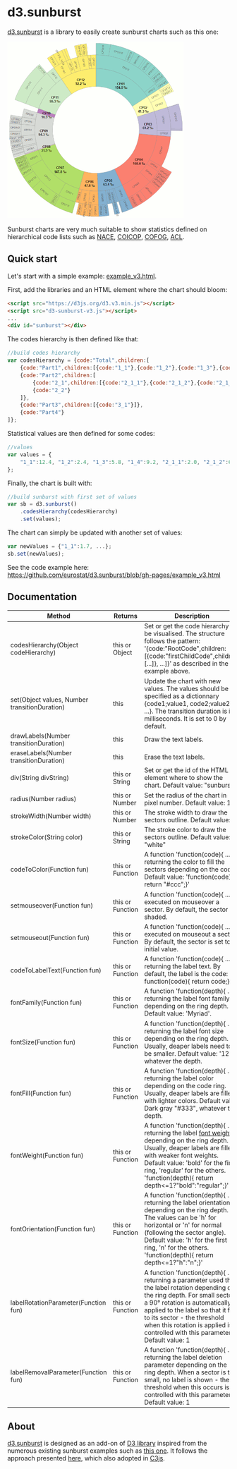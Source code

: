 # d3.sunburst

[d3.sunburst](http://eurostat.github.io/d3.sunburst/) is a library to easily create sunburst charts such as this one:

[<img src="img/coicop.png" alt="COICOP sunburst" width="400" height="400" />](http://eurostat.github.io/EurostatVisu/coicop_sunburst.html)

Sunburst charts are very much suitable to show statistics defined on hierarchical code lists such as [NACE](http://ec.europa.eu/eurostat/ramon/nomenclatures/index.cfm?TargetUrl=LST_NOM_DTL&StrNom=NACE_REV2), [COICOP](http://ec.europa.eu/eurostat/ramon/nomenclatures/index.cfm?TargetUrl=LST_NOM_DTL&StrNom=HICP_2000&IntPcKey=37591913&StrLayoutCode=HIERARCHIC), [COFOG](http://ec.europa.eu/eurostat/ramon/nomenclatures/index.cfm?TargetUrl=LST_NOM_DTL&StrNom=COFOG_99&StrLanguageCode=EN&IntPcKey=&StrLayoutCode=HIERARCHIC), [ACL](http://ec.europa.eu/eurostat/ramon/nomenclatures/index.cfm?TargetUrl=LST_NOM_DTL&StrNom=TIMEUSE_08&IntPcKey=&StrLayoutCode=HIERARCHIC).


## Quick start

Let's start with a simple example: [example_v3.html](http://eurostat.github.io/d3.sunburst/example_v3.html).

First, add the libraries and an HTML element where the chart should bloom:

```html
<script src="https://d3js.org/d3.v3.min.js"></script>
<script src="d3-sunburst-v3.js"></script>
...
<div id="sunburst"></div>
```

The codes hierarchy is then defined like that:

```javascript
//build codes hierarchy
var codesHierarchy = {code:"Total",children:[
    {code:"Part1",children:[{code:"1_1"},{code:"1_2"},{code:"1_3"},{code:"1_4"}]},
    {code:"Part2",children:[
        {code:"2_1",children:[{code:"2_1_1"},{code:"2_1_2"},{code:"2_1_3"},]},
        {code:"2_2"}
    ]},
    {code:"Part3",children:[{code:"3_1"}]},
    {code:"Part4"}
]};
```

Statistical values are then defined for some codes:

```javascript
//values
var values = {
    "1_1":12.4, "1_2":2.4, "1_3":5.8, "1_4":9.2, "2_1_1":2.0, "2_1_2":6.0, "2_1_3":10, "2_2":5.4, "3_1":15.8, "Part4":32.3
};
```

Finally, the chart is built with:

```javascript
//build sunburst with first set of values
var sb = d3.sunburst()
    .codesHierarchy(codesHierarchy)
    .set(values);
```

The chart can simply be updated with another set of values:

```javascript
var newValues = {"1_1":1.7, ...};
sb.set(newValues);
```

See the code example here: https://github.com/eurostat/d3.sunburst/blob/gh-pages/example_v3.html

## Documentation

| Method | Returns | Description |
| --- | --- | --- |
| codesHierarchy(Object codeHierarchy) | this or Object | Set or get the code hierarchy to be visualised. The structure follows the pattern: '{code:"RootCode",children:[{code:"firstChildCode",children:[...]}, ...]}' as described in the example above. |
| set(Object values, Number transitionDuration) | this | Update the chart with new values. The values should be specified as a dictionnary {code1;value1, code2;value2, ...}. The transition duration is in milliseconds. It is set to 0 by default. |
| drawLabels(Number transitionDuration) | this | Draw the text labels. |
| eraseLabels(Number transitionDuration) | this | Erase the text labels. |
| div(String divString) | this or String | Set or get the id of the HTML element where to show the chart. Default value: "sunburst". |
| radius(Number radius) | this or Number | Set the radius of the chart in pixel number. Default value: 150 |
| strokeWidth(Number width) | this or Number | The stroke width to draw the sectors outline. Default value: 1 |
| strokeColor(String color) | this or String | The stroke color to draw the sectors outline. Default value: "white" |
| codeToColor(Function fun) | this or Function | A function 'function(code){ ... }' returning the color to fill the sectors depending on the code. Default value: 'function(code){ return "#ccc";}' |
| setmouseover(Function fun) | this or Function | A function 'function(code){ ... }' executed on mouseover a sector. By default, the sector is shaded. |
| setmouseout(Function fun) | this or Function | A function 'function(code){ ... }' executed on mouseout a sector. By default, the sector is set to its initial value. |
| codeToLabelText(Function fun) | this or Function | A function 'function(code){ ... }' returning the label text. By default, the label is the code: function(code){ return code;} |
| fontFamily(Function fun) | this or Function | A function 'function(depth){ ... }' returning the label font family depending on the ring depth. Default value: 'Myriad'. |
| fontSize(Function fun) | this or Function | A function 'function(depth){ ... }' returning the label font size depending on the ring depth. Usually, deaper labels need to be smaller. Default value: '12', whatever the depth. |
| fontFill(Function fun) | this or Function | A function 'function(depth){ ... }' returning the label color depending on the code ring. Usually, deaper labels are filled with lighter colors. Default value: Dark gray "#333", whatever the depth. |
| fontWeight(Function fun) | this or Function | A function 'function(depth){ ... }' returning the label [font weight](https://www.w3.org/wiki/CSS/Properties/font-weight) depending on the ring depth. Usually, deaper labels are filled with weaker font weights. Default value: 'bold' for the first ring, 'regular' for the others. 'function(depth){ return depth<=1?"bold":"regular";}' |
| fontOrientation(Function fun) | this or Function | A function 'function(depth){ ... }' returning the label orientation depending on the ring depth. The values can be 'h' for horizontal or 'n' for normal (following the sector angle). Default value: 'h' for the first ring, 'n' for the others. 'function(depth){ return depth<=1?"h":"n";}' |
| labelRotationParameter(Function fun) | this or Function | A function 'function(depth){ ... }' returning a parameter used the the label rotation depending on the ring depth. For small sectors, a 90° rotation is automatically applied to the label so that it fits to its sector - the threshold when this rotation is applied is controlled with this parameter. Default value: 1 |
| labelRemovalParameter(Function fun) | this or Function | A function 'function(depth){ ... }' returning the label deletion parameter depending on the ring depth. When a sector is too small, no label is shown - the threshold when this occurs is controlled with this parameter. Default value: 1 |

## About

[d3.sunburst](http://eurostat.github.io/d3.sunburst/) is designed as an add-on of [D3 library](https://d3js.org/) inspired from the numerous existing sunburst examples such as [this one](https://bl.ocks.org/mbostock/4348373). It follows the approach presented [here](https://bost.ocks.org/mike/chart/), which also adopted in [C3js](http://c3js.org/).

